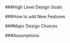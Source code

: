 ###High Level Design Goals



###How to add New Features


###Major Design Choices


###Assumptions

